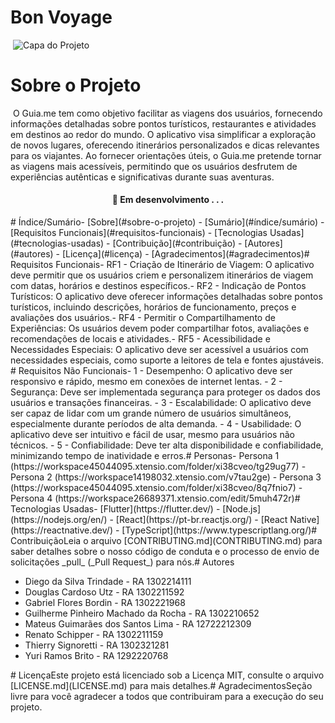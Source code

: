 # Bon Voyage
​
![Capa do Projeto](https://picsum.photos/850/280)
​
# Sobre o Projeto
​
O Guia.me tem como objetivo facilitar as viagens dos usuários, fornecendo informações detalhadas sobre pontos turísticos, restaurantes e atividades em destinos ao redor do mundo. O aplicativo visa simplificar a exploração de novos lugares, oferecendo itinerários personalizados e dicas relevantes para os viajantes. Ao fornecer orientações úteis, o Guia.me pretende tornar as viagens mais acessíveis, permitindo que os usuários desfrutem de experiências autênticas e significativas durante suas aventuras.
​
<h4 align="center"> 
	🚧  Em desenvolvimento . . .
</h4>
​
# Índice/Sumário
​
- [Sobre](#sobre-o-projeto)
- [Sumário](#índice/sumário)
- [Requisitos Funcionais](#requisitos-funcionais)
- [Tecnologias Usadas](#tecnologias-usadas)
- [Contribuição](#contribuição)
- [Autores](#autores)
- [Licença](#licença)
- [Agradecimentos](#agradecimentos)
​
# Requisitos Funcionais
​
- RF1 - Criação de Itinerário de Viagem: O aplicativo deve permitir que os usuários criem e personalizem itinerários de viagem com datas, horários e destinos específicos.
​
- RF2 - Indicação de Pontos Turísticos: O aplicativo deve oferecer informações detalhadas sobre pontos turísticos, incluindo descrições, horários de funcionamento, preços e avaliações dos usuários.
​
- RF4 - Permitir o Compartilhamento de Experiências: Os usuários devem poder compartilhar fotos, avaliações e recomendações de locais e atividades.
​
- RF5 - Acessibilidade e Necessidades Especiais: O aplicativo deve ser acessível a usuários com necessidades especiais, como suporte a leitores de tela e fontes ajustáveis.
​
# Requisitos Não Funcionais
​
- 1 - Desempenho: O aplicativo deve ser responsivo e rápido, mesmo em conexões de internet lentas.
- 2 - Segurança: Deve ser implementada segurança para proteger os dados dos usuários e transações financeiras.
- 3 - Escalabilidade: O aplicativo deve ser capaz de lidar com um grande número de usuários simultâneos, especialmente durante períodos de alta demanda.
- 4 - Usabilidade: O aplicativo deve ser intuitivo e fácil de usar, mesmo para usuários não técnicos.
- 5 - Confiabilidade: Deve ter alta disponibilidade e confiabilidade, minimizando tempo de inatividade e erros.
​
# Personas
​
- Persona 1 (https://workspace45044095.xtensio.com/folder/xi38cveo/tg29ug77)
- Persona 2 (https://workspace14198032.xtensio.com/v7tau2ge)
- Persona 3 (https://workspace45044095.xtensio.com/folder/xi38cveo/8q7fnio7)
- Persona 4 (https://workspace26689371.xtensio.com/edit/5muh472r)
​
# Tecnologias Usadas
​
- [Flutter](https://flutter.dev/)
- [Node.js](https://nodejs.org/en/)
- [React](https://pt-br.reactjs.org/)
- [React Native](https://reactnative.dev/)
- [TypeScript](https://www.typescriptlang.org/)
​
# Contribuição
​
Leia o arquivo [CONTRIBUTING.md](CONTRIBUTING.md) para saber detalhes sobre o nosso código de conduta e o processo de envio de solicitações _pull_ (_Pull Request_) para nós.
​
# Autores
​
<ul>
	<li>Diego da Silva Trindade - RA 1302214111</li>
	<li>Douglas Cardoso Utz - RA 1302211592</li>
	<li>Gabriel Flores Bordin - RA 1302221968</li>
	<li>Guilherme Pinheiro Machado da Rocha - RA 1302210652</li>
	<li>Mateus Guimarães dos Santos Lima - RA 12722212309</li>
	<li>Renato Schipper - RA 1302211159</li>
	<li>Thierry Signoretti - RA 1302321281</li>
	<li>Yuri Ramos Brito - RA 1292220768</li>
</ul>
​
# Licença
​
Este projeto está licenciado sob a Licença MIT, consulte o arquivo [LICENSE.md](LICENSE.md) para mais detalhes.
​
# Agradecimentos
​
Seção livre para você agradecer a todos que contribuiram para a execução do seu projeto.
